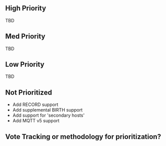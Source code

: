 ## High Priority
TBD

## Med Priority
TBD

## Low Priority
TBD

## Not Prioritized
* Add RECORD support
* Add supplemental BIRTH support
* Add support for 'secondary hosts'
* Add MQTT v5 support

## Vote Tracking or methodology for prioritization?
